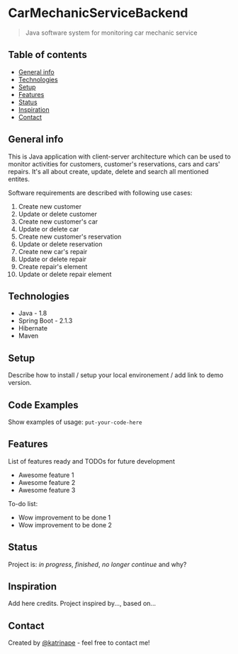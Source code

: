 # CarMechanicServiceBackend

> Java software system for monitoring car mechanic service

## Table of contents
* [General info](#general-info)
* [Technologies](#technologies)
* [Setup](#setup)
* [Features](#features)
* [Status](#status)
* [Inspiration](#inspiration)
* [Contact](#contact)

## General info
This is Java application with client-server architecture which can be used to monitor activities for customers, customer's reservations, cars and cars' repairs. It's all about create, update, delete and search all mentioned entites.

Software requirements are described with following use cases:

1. Create new customer
2. Update or delete customer
3. Create new customer's car
4. Update or delete car
5. Create new customer's reservation
6. Update or delete reservation
7. Create new car's repair
8. Update or delete repair
9. Create repair's element
10. Update or delete repair element

## Technologies
* Java - 1.8
* Spring Boot - 2.1.3
* Hibernate
* Maven

## Setup
Describe how to install / setup your local environement / add link to demo version.

## Code Examples
Show examples of usage:
`put-your-code-here`

## Features
List of features ready and TODOs for future development
* Awesome feature 1
* Awesome feature 2
* Awesome feature 3

To-do list:
* Wow improvement to be done 1
* Wow improvement to be done 2

## Status
Project is: _in progress_, _finished_, _no longer continue_ and why?

## Inspiration
Add here credits. Project inspired by..., based on...

## Contact
Created by [@katrinape](katrina3447e@gmail.com) - feel free to contact me!
